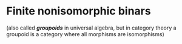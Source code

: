 # Finite nonisomorphic binars
(also called ***groupoids*** in universal algebra, but in category theory a groupoid is a category where all morphisms are isomorphisms)
<html>
<div id="insert"></div>
<script src="http://math.chapman.edu/~jipsen/structures/ua.js"></script>
<script>init("Bin",3,{})</script>
</html>